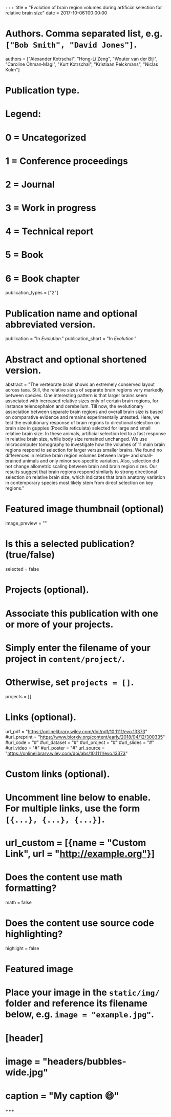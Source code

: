 +++
title = "Evolution of brain region volumes during artificial selection for relative brain size"
date = 2017-10-06T00:00:00

# Authors. Comma separated list, e.g. `["Bob Smith", "David Jones"]`.
authors = ["Alexander Kotrschal", "Hong-Li Zeng", "Wouter van der Bijl", "Caroline Öhman‐Mägi", "Kurt Kotrschal", "Kristiaan Pelckmans", "Niclas Kolm"]

# Publication type.
# Legend:
# 0 = Uncategorized
# 1 = Conference proceedings
# 2 = Journal
# 3 = Work in progress
# 4 = Technical report
# 5 = Book
# 6 = Book chapter
publication_types = ["2"]

# Publication name and optional abbreviated version.
publication = "In *Evolution*."
publication_short =  "In *Evolution*."

# Abstract and optional shortened version.
abstract = "The vertebrate brain shows an extremely conserved layout across taxa. Still, the relative sizes of separate brain regions vary markedly between species. One interesting pattern is that larger brains seem associated with increased relative sizes only of certain brain regions, for instance telencephalon and cerebellum. Till now, the evolutionary association between separate brain regions and overall brain size is based on comparative evidence and remains experimentally untested. Here, we test the evolutionary response of brain regions to directional selection on brain size in guppies (Poecilia reticulata) selected for large and small relative brain size. In these animals, artificial selection led to a fast response in relative brain size, while body size remained unchanged. We use microcomputer tomography to investigate how the volumes of 11 main brain regions respond to selection for larger versus smaller brains. We found no differences in relative brain region volumes between large‐ and small‐brained animals and only minor sex‐specific variation. Also, selection did not change allometric scaling between brain and brain region sizes. Our results suggest that brain regions respond similarly to strong directional selection on relative brain size, which indicates that brain anatomy variation in contemporary species most likely stem from direct selection on key regions."

# Featured image thumbnail (optional)
image_preview = ""

# Is this a selected publication? (true/false)
selected = false

# Projects (optional).
#   Associate this publication with one or more of your projects.
#   Simply enter the filename of your project in `content/project/`.
#   Otherwise, set `projects = []`.
projects = []

# Links (optional).
url_pdf = "https://onlinelibrary.wiley.com/doi/pdf/10.1111/evo.13373"
#url_preprint = "https://www.biorxiv.org/content/early/2018/04/12/300335"
#url_code = "#"
#url_dataset = "#"
#url_project = "#"
#url_slides = "#"
#url_video = "#"
#url_poster = "#"
url_source = "https://onlinelibrary.wiley.com/doi/abs/10.1111/evo.13373"

# Custom links (optional).
#   Uncomment line below to enable. For multiple links, use the form `[{...}, {...}, {...}]`.
# url_custom = [{name = "Custom Link", url = "http://example.org"}]

# Does the content use math formatting?
math = false

# Does the content use source code highlighting?
highlight = false

# Featured image
# Place your image in the `static/img/` folder and reference its filename below, e.g. `image = "example.jpg"`.
# [header]
# image = "headers/bubbles-wide.jpg"
# caption = "My caption :smile:"

+++
